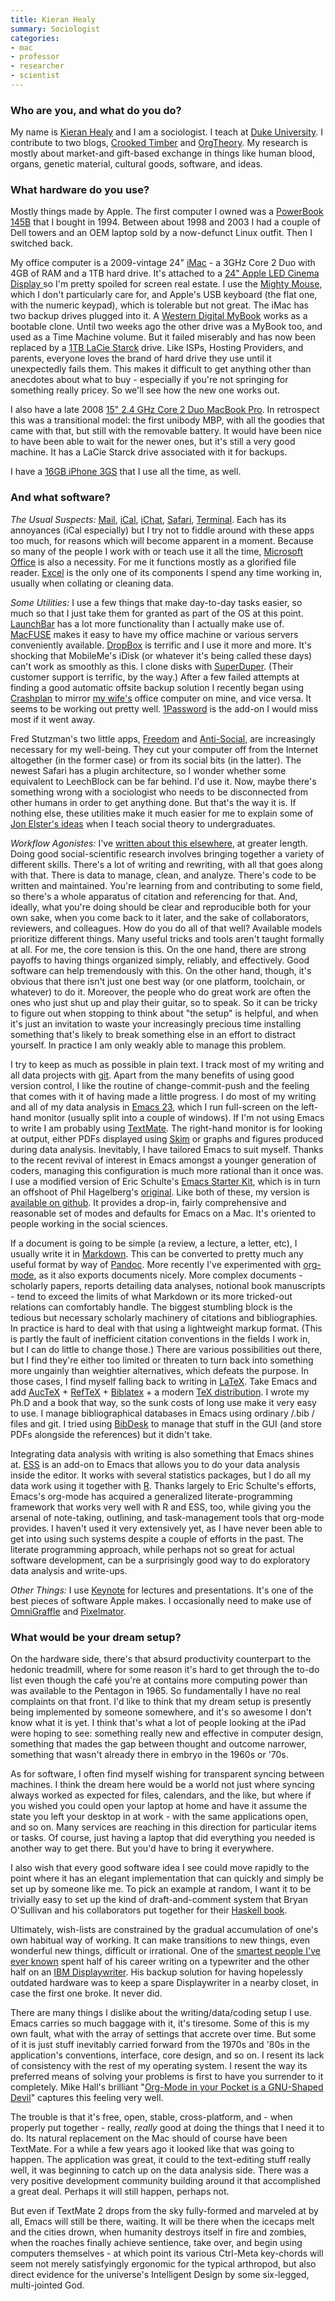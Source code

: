 ```yaml
---
title: Kieran Healy
summary: Sociologist
categories:
- mac
- professor
- researcher
- scientist
---
```


### Who are you, and what do you do?

My name is [Kieran Healy](http://www.kieranhealy.org/ "Kieran's website.") and I am a sociologist. I teach at [Duke University](http://www.duke.edu/ "Duke University's website."). I contribute to two blogs, [Crooked Timber](http://crookedtimber.org/ "Crooked Timber.") and [OrgTheory](http://orgtheory.wordpress.com/ "OrgTheory."). My research is mostly about market-and gift-based exchange in things like human blood, organs, genetic material, cultural goods, software, and ideas.

### What hardware do you use?

Mostly things made by Apple. The first computer I owned was a [PowerBook 145B][powerbook-145b] that I bought in 1994. Between about 1998 and 2003 I had a couple of Dell towers and an OEM laptop sold by a now-defunct Linux outfit. Then I switched back. 

My office computer is a 2009-vintage 24" [iMac][] - a 3GHz Core 2 Duo with 4GB of RAM and a 1TB hard drive. It's attached to a [24" Apple LED Cinema Display ][cinema-display] so I'm pretty spoiled for screen real estate. I use the [Mighty Mouse][mighty-mouse], which I don't particularly care for, and Apple's USB keyboard (the flat one, with the numeric keypad), which is tolerable but not great. The iMac has two backup drives plugged into it. A [Western Digital MyBook][my-book-for-mac] works as a bootable clone. Until two weeks ago the other drive was a MyBook too, and used as a Time Machine volume. But it failed miserably and has now been replaced by a [1TB LaCie Starck][starck] drive. Like ISPs, Hosting Providers, and parents, everyone loves the brand of hard drive they use until it unexpectedly fails them. This makes it difficult to get anything other than anecdotes about what to buy - especially if you're not springing for something really pricey. So we'll see how the new one works out.

I also have a late 2008 [15" 2.4 GHz Core 2 Duo MacBook Pro][macbook-pro]. In retrospect this was a transitional model: the first unibody MBP, with all the goodies that came with that, but still with the removable battery. It would have been nice to have been able to wait for the newer ones, but it's still a very good machine. It has a LaCie Starck drive associated with it for backups.  

I have a [16GB iPhone 3GS][iphone-3gs] that I use all the time, as well.

### And what software?

_The Usual Suspects:_ [Mail][], [iCal][], [iChat][], [Safari][], [Terminal][]. Each has its annoyances (iCal especially) but I try not to fiddle around with these apps too much, for reasons which will become apparent in a moment. Because so many of the people I work with or teach use it all the time, [Microsoft Office][office] is also a necessity. For me it functions mostly as a glorified file reader. [Excel][] is the only one of its components I spend any time working in, usually when collating or cleaning data. 

_Some Utilities:_ I use a few things that make day-to-day tasks easier, so much so that I just take them for granted as part of the OS at this point. [LaunchBar][] has a lot more functionality than I actually make use of. [MacFUSE][] makes it easy to have my office machine or various servers conveniently available. [DropBox][] is terrific and I use it more and more. It's shocking that MobileMe's iDisk (or whatever it's being called these days) can't work as smoothly as this. I clone disks with [SuperDuper][]. (Their customer support is terrific, by the way.) After a few failed attempts at finding a good automatic offsite backup solution I recently began using [Crashplan][] to mirror [my wife's](http://lapaul.org/ "L.A. Paul's website.") office computer on mine, and vice versa. It seems to be working out pretty well. [1Password][] is the add-on I would miss most if it went away. 

Fred Stutzman's two little apps, [Freedom][] and [Anti-Social][anti-social], are increasingly necessary for my well-being. They cut your computer off from the Internet altogether (in the former case) or from its social bits (in the latter). The newest Safari has a plugin architecture, so I wonder whether some equivalent to LeechBlock can be far behind. I'd use it. Now, maybe there's something wrong with a sociologist who needs to be disconnected from other humans in order to get anything done. But that's the way it is. If nothing else, these utilities make it much easier for me to explain some of [Jon Elster's ideas](http://www.powells.com/biblio/61-9780521665612-1 "A book about 'Rationality, Precommitment, and Constraints'.") when I teach social theory to undergraduates.

_Workflow Agonistes:_ I've [written about this elsewhere](http://www.kieranhealy.org/files/misc/workflow-apps.pdf "Kieran's writeup on 'Choosing Your Workflow Applications' (PDF)."), at greater length. Doing good social-scientific research involves bringing together a variety of different skills. There's a lot of writing and rewriting, with all that goes along with that. There is data to manage, clean, and analyze. There's code to be written and maintained. You're learning from and contributing to some field, so there's a whole apparatus of citation and referencing for that. And, ideally, what you're doing should be clear and reproducible both for your own sake, when you come back to it later, and the sake of collaborators, reviewers, and colleagues. How do you do all of that well? Available models prioritize different things. Many useful tricks and tools aren't taught formally at all. For me, the core tension is this. On the one hand, there are strong payoffs to having things organized simply, reliably, and effectively. Good software can help tremendously with this. On the other hand, though, it's obvious that there isn't just one best way (or one platform, toolchain, or whatever) to do it. Moreover, the people who do great work are often the ones who just shut up and play their guitar, so to speak. So it can be tricky to figure out when stopping to think about "the setup" is helpful, and when it's just an invitation to waste your increasingly precious time installing something that's likely to break something else in an effort to distract yourself. In practice I am only weakly able to manage this problem.

I try to keep as much as possible in plain text. I track most of my writing and all data projects with [git][]. Apart from the many benefits of using good version control, I like the routine of change-commit-push and the feeling that comes with it of having made a little progress. I do most of my writing and all of my data analysis in [Emacs 23][emacs-for-mac-os-x], which I run full-screen on the left-hand monitor (usually split into a couple of windows). If I'm not using Emacs to write I am probably using [TextMate][]. The right-hand monitor is for looking at output, either PDFs displayed using [Skim][] or graphs and figures produced during data analysis. Inevitably, I have tailored Emacs to suit myself. Thanks to the recent revival of interest in Emacs amongst a younger generation of coders, managing this configuration is much more rational than it once was. I use a modified version of Eric Schulte's [Emacs Starter Kit](http://eschulte.github.com/emacs-starter-kit/ "A collection of sane Emacs defaults."), which is in turn an offshoot of Phil Hagelberg's [original](http://github.com/technomancy/emacs-starter-kit#readme "A collection of sane Emacs defaults."). Like both of these, my version is [available on github](http://kjhealy.github.com/emacs-starter-kit/ "Kieran's Emacs Starter Kit for the Social Sciences."). It provides a drop-in, fairly comprehensive and reasonable set of modes and defaults for Emacs on a Mac. It's oriented to people working in the social sciences.

If a document is going to be simple (a review, a lecture, a letter, etc), I usually write it in [Markdown][]. This can be converted to pretty much any useful format by way of [Pandoc][]. More recently I've experimented with [org-mode][], as it also exports documents nicely. More complex documents - scholarly papers, reports detailing data analyses, notional book manuscripts - tend to exceed the limits of what Markdown or its more tricked-out relations can comfortably handle. The biggest stumbling block is the tedious but necessary scholarly machinery of citations and bibliographies. In practice is hard to deal with that using a lightweight markup format. (This is partly the fault of inefficient citation conventions in the fields I work in, but I can do little to change those.)  There are various possibilities out there, but I find they're either too limited or threaten to turn back into something more ungainly than weightier alternatives, which defeats the purpose. In those cases, I find myself falling back to writing in [LaTeX][]. Take Emacs and add [AucTeX][] + [RefTeX][] + [Biblatex][] + a modern [TeX distribution][mactex]. I wrote my Ph.D and a book that way, so the sunk costs of long use make it very easy to use. I manage bibliographical databases in Emacs using ordinary /.bib / files and git. I tried using [BibDesk][] to manage that stuff in the GUI (and store PDFs alongside the references) but it didn't take. 

Integrating data analysis with writing is also something that Emacs shines at. [ESS][] is an add-on to Emacs that allows you to do your data analysis inside the editor. It works with several statistics packages, but I do all my data work using it together with [R][]. Thanks largely to Eric Schulte's efforts, Emacs's org-mode has acquired a generalized literate-programming framework that works very well with R and ESS, too, while giving you the arsenal of note-taking, outlining, and task-management tools that org-mode provides. I haven't used it very extensively yet, as I have never been able to get into using such systems despite a couple of efforts in the past. The literate programming approach, while perhaps not so great for actual software development, can be a surprisingly good way to do exploratory data analysis and write-ups. 

_Other Things:_ I use [Keynote][] for lectures and presentations. It's one of the best pieces of software Apple makes. I occasionally need to make use of [OmniGraffle][] and [Pixelmator][].

### What would be your dream setup?

On the hardware side, there's that absurd productivity counterpart to the hedonic treadmill, where for some reason it's hard to get through the to-do list even though the café you're at contains more computing power than was available to the Pentagon in 1965. So fundamentally I have no real complaints on that front. I'd like to think that my dream setup is presently being implemented by someone somewhere, and it's so awesome I don't know what it is yet. I think that's what a lot of people looking at the iPad were hoping to see: something really new and effective in computer design, something that mades the gap between thought and outcome narrower, something that wasn't already there in embryo in the 1960s or '70s. 

As for software, I often find myself wishing for transparent syncing between machines. I think the dream here would be a world not just where syncing always worked as expected for files, calendars, and the like, but where if you wished you could open your laptop at home and have it assume the state you left your desktop in at work - with the same applications open, and so on. Many services are reaching in this direction for particular items or tasks. Of course, just having a laptop that did everything you needed is another way to get there. But you'd have to bring it everywhere. 

I also wish that every good software idea I see could move rapidly to the point where it has an elegant implementation that can quickly and simply be set up by someone like me. To pick an example at random, I want it to be trivially easy to set up the kind of draft-and-comment system that Bryan O'Sullivan and his collaborators put together for their [Haskell book](http://book.realworldhaskell.org/read/ "The 'Real World Haskell' book."). 

Ultimately, wish-lists are constrained by the gradual accumulation of one's own habitual way of working. It can make transitions to new things, even wonderful new things, difficult or irrational. One of the [smartest people I've ever known](http://en.wikipedia.org/wiki/David_Kellogg_Lewis "The Wikipedia entry for David Kellogg Lewis.") spent half of his career writing on a typewriter and the other half on an [IBM Displaywriter][displaywriter]. His backup solution for having hopelessly outdated hardware was to keep a spare Displaywriter in a nearby closet, in case the first one broke. It never did.

There are many things I dislike about the writing/data/coding setup I use. Emacs carries so much baggage with it, it's tiresome. Some of this is my own fault, what with the array of settings that accrete over time. But some of it is just stuff inevitably carried forward from the 1970s and '80s in the application's conventions, interface, core design, and so on. I resent its lack of consistency with the rest of my operating system. I resent the way its preferred means of solving your problems is first to have you surrender to it completely. Mike Hall's brilliant "[Org-Mode in your Pocket is a GNU-Shaped Devil](http://mph.puddingbowl.org/2010/02/org-mode-in-your-pocket-is-a-gnu-shaped-devil/ "A post on org-mode and iPhones by Mike Hall.")" captures this feeling very well. 

The trouble is that it's free, open, stable, cross-platform, and - when properly put together - really, _really_ good at doing the things that I need it to do. Its natural replacement on the Mac should of course have been TextMate. For a while a few years ago it looked like that was going to happen. The application was great, it could to the text-editing stuff really well, it was beginning to catch up on the data analysis side. There was a very positive development community building around it that accomplished a great deal. Perhaps it will still happen, perhaps not.

But even if TextMate 2 drops from the sky fully-formed and marveled at by all, Emacs will still be there, waiting. It will be there when the icecaps melt and the cities drown, when humanity destroys itself in fire and zombies, when the roaches finally achieve sentience, take over, and begin using computers themselves - at which point its various Ctrl-Meta key-chords will seem not merely satisfyingly ergonomic for the typical arthropod, but also direct evidence for the universe's Intelligent Design by some six-legged, multi-jointed God.

[cinema-display]: https://en.wikipedia.org/wiki/Apple_Cinema_Display "An LCD display."
[displaywriter]: http://www-03.ibm.com/ibm/history/exhibits/pc/pc_8.html "An old desktop text processor."
[imac]: https://www.apple.com/imac/ "An all-in-one computer."
[iphone-3gs]: https://en.wikipedia.org/wiki/IPhone_3GS "A 3 megapixel smartphone."
[macbook-pro]: https://www.apple.com/macbook-pro/ "A laptop."
[mighty-mouse]: https://en.wikipedia.org/wiki/Apple_Mighty_Mouse "A wireless mouse."
[my-book-for-mac]: https://www.wdc.com/en/products/products.aspx?id=250 "An external hard drive."
[powerbook-145b]: http://lowendmac.com/1993/powerbook-145b/ "A Mac laptop from the early 90's."
[starck]: https://www.amazon.com/LaCie-Starck-Portable-External-301892/dp/B002VDTG22 "An external hard drive."
[1password]: https://1password.com "Password management software for Mac OS X."
[anti-social]: https://freedom.to/ "Productivity software that locks you out of social networking sites."
[auctex]: http://www.gnu.org/software/auctex/ "An Emacs package for TeX support."
[bibdesk]: http://bibdesk.sourceforge.net/ "A bibliography manager for Mac OS X."
[biblatex]: https://ctan.org/pkg/biblatex "Software for supporting bibliographies in LaTeX."
[crashplan]: https://www.crashplan.com/en-us/ "An online backup service."
[dropbox]: https://www.dropbox.com/ "Online syncing and storage."
[emacs-for-mac-os-x]: https://emacsformacosx.com/ "Mac builds of Emacs."
[ess]: http://ess.r-project.org/ "An Emacs package for statistical analysis program support."
[excel]: https://products.office.com/en-us/excel "A spreadsheet application."
[freedom]: https://freedom.to/ "Productivity software that locks you away from the Internet."
[git]: https://git-scm.com/ "A version control system."
[ical]: https://en.wikipedia.org/wiki/Calendar_(Apple) "The calendar software included with macOS."
[ichat]: https://en.wikipedia.org/wiki/IChat "An AIM/Jabber client included with Mac OS X."
[keynote]: https://www.apple.com/keynote/ "Presentation software for the Mac."
[latex]: https://www.latex-project.org/ "Typesetting software."
[launchbar]: https://www.obdev.at/products/launchbar/index.html "An application launcher and data manager for the Mac."
[macfuse]: https://code.google.com/archive/p/macfuse "A system for adding third-party file systems to Mac OS X."
[mactex]: http://www.tug.org/mactex/ "A version of TeX for the Mac."
[mail]: https://en.wikipedia.org/wiki/Mail_(application) "The default Mac OS X mail client."
[markdown]: https://daringfireball.net/projects/markdown/ "An email-like format for marking up text."
[office]: https://products.office.com/en-us/home "An office productivity suite."
[omnigraffle]: https://www.omnigroup.com/omnigraffle/ "Diagramming software for the Mac."
[org-mode]: https://orgmode.org/ "An Emacs mode for notes and to-do items."
[pandoc]: http://pandoc.org/ "A Markdown document converter."
[pixelmator]: https://www.pixelmator.com/mac/ "An image editor for the Mac."
[r]: http://www.r-project.org/ "Software for statistical computing and graphics."
[reftex]: http://www.gnu.org/software/auctex/reftex.html "An Emacs package for label, reference and citation support in LATEX."
[safari]: https://www.apple.com/safari/ "A fast web browser."
[skim]: http://skim-app.sourceforge.net/ "PDF reader/note-taker software for the Mac."
[superduper]: http://shirt-pocket.com/SuperDuper/SuperDuperDescription.html "An excellent Mac backup/cloning application."
[terminal]: https://en.wikipedia.org/wiki/Terminal_(OS_X) "A console application included with Mac OS X."
[textmate]: https://macromates.com/ "A text editor for the Mac."
